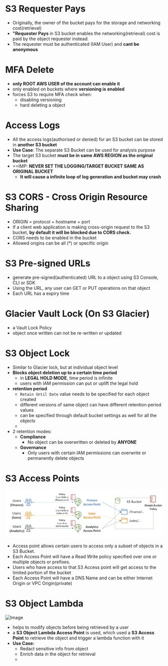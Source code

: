 

# S3 Requester Pays

- Originally, the owner of the bucket pays for the storage and networking cost(retrieval)
- **"Requester Pays** in S3 bucket enables the networking(retrieval) cost is paid by the object requester instead.
- The requester must be authenticated (IAM User) and **cant be anonymous**

# MFA Delete

- **only ROOT AWS USER of the account can enable it**
- only enabled on buckets where **versioning is enabled**
- forces S3 to require MFA check when:
	- disabling versioning
	- hard deleting a object

# Access Logs

- All the access logs(authorised or denied) for an S3 bucket can be stored in **another S3 bucket**
- **Use Case**: The separate S3 Bucket can be used for analysis purpose
- The target S3 bucket **must be in same AWS REGION as the original bucket**
- ==IMP: **NEVER SET THE LOGGING/TARGET BUCKET SAME AS ORIGINAL BUCKET**
	- **It will cause a infinite loop of log generation and bucket may crash**

# S3 CORS - Cross Origin Resource Sharing

- ORIGIN = protocol + hostname + port
- If a client web application is making cross-origin request to the S3 bucket, **by default it will be blocked due to CORS check.**
- CORS needs to be enabled in the bucket
- Allowed origins can be all (\*) or specific origin


# S3 Pre-signed URLs

- generate pre-signed(authenticated) URL to a object using S3 Console, CLI or SDK
- Using the URL, any user can GET or PUT operations on that object
- Each URL has a expiry time

# Glacier Vault Lock (On S3 Glacier)

- a Vault Lock Policy
- object once written can not be re-written or updated

# S3 Object Lock

- Similar to Glacier lock, but at individual object level
- **Blocks object deletion up to  a certain time period**
	- in **LEGAL HOLD MODE**, time period is infinite
	- users with IAM permission can put or uplift the legal hold
- **retention period**
	- `Retain Until Date` value needs to be specified for each object created
	- different versions of same object can have different retention period values
	- can be specified through default bucket settings as well for all the objects
	- 
- 2 retention modes:
	- **Compliance**
		- No object can be overwritten or deleted by **ANYONE**
	- **Governance**
		- Only users with certain IAM permissions can overwrite or permanently delete objects


# S3 Access Points
![image](../../img/Pasted_image_20240415175046.png)
- Access point allows certain users to access only a subset of objects in a S3 Bucket.
- Each Access Point will have a Read Write policy specified over one or multiple objects or prefixes.
- Users who have access to that S3 Access point will get access to the limited portion of the bucket
- Each Access Point will have a DNS Name and can be either Internet Origin or VPC Origin(private)



# S3 Object Lambda

![Image](Pasted_image_20240415175622.png)
- helps to modify objects before being retrieved by a user
- a **S3 Object Lambda Access Point** is used, which used a **S3 Access Point** to retrieve the object and trigger a lambda function with it
- **Use Case:**
	- Redact sensitive info from object
	- Enrich data in the object for retrieval
	- 